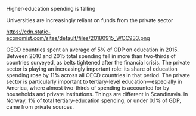 Higher-education spending is falling

Universities are increasingly reliant on funds from the private sector

https://cdn.static-economist.com/sites/default/files/20180915_WOC933.png

OECD countries spent an average of 5% of GDP on education in 2015. Between 2010 and 2015 total spending fell in more than two-thirds of countries surveyed, as belts tightened after the financial crisis. The private sector is playing an increasingly important role: its share of education spending rose by 11% across all OECD countries in that period. The private sector is particularly important to tertiary-level education—especially in America, where almost two-thirds of spending is accounted for by households and private institutions. Things are different in Scandinavia. In Norway, 1% of total tertiary-education spending, or under 0.1% of GDP, came from private sources. 